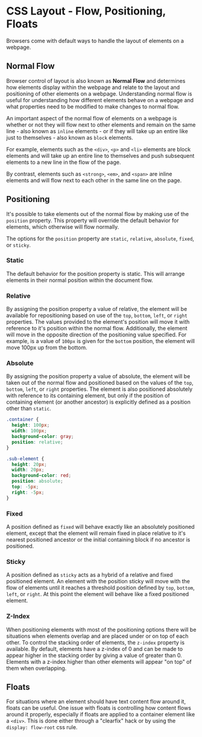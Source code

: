 # CSS Layout - Flow, Positioning, Floats

Browsers come with default ways to handle the layout of elements on a webpage.

## Normal Flow

Browser control of layout is also known as **Normal Flow** and determines how elements display within the webpage and relate to the layout and positioning of other elements on a webpage. Understanding normal flow is useful for understanding how different elements behave on a webpage and what properties need to be modified to make changes to normal flow.

An important aspect of the normal flow of elements on a webpage is whether or not they will flow next to other elements and remain on the same line - also known as `inline` elements - or if they will take up an entire like just to themselves - also known as `block` elements.

For example, elements such as the `<div>`, `<p>` and `<li>` elements are block elements and will take up an entire line to themselves and push subsequent elements to a new line in the flow of the page.

By contrast, elements such as `<strong>`, `<em>`, and `<span>` are inline elements and will flow next to each other in the same line on the page.

## Positioning

It's possible to take elements out of the normal flow by making use of the `position` property. This property will override the default behavior for elements, which otherwise will flow normally.

The options for the `position` property are `static`, `relative`, `absolute`, `fixed`, or `sticky`.

### Static

The default behavior for the position property is static. This will arrange elements in their normal position within the document flow.

### Relative

By assigning the position property a value of relative, the element will be available for repositioning based on use of the `top`, `bottom`, `left`, or `right` properties. The values provided to the element's position will move it with reference to it's position within the normal flow. Additionally, the element will move in the opposite direction of the positioning value specified. For example, is a value of `100px` is given for the `bottom` position, the element will move 100px up from the bottom.

### Absolute

By assigning the position property a value of absolute, the element will be taken out of the normal flow and positioned based on the values of the `top`, `bottom`, `left`, or `right` properties. The element is also positioned absolutely with reference to its containing element, but only if the position of containing element (or another ancestor) is explicitly defined as a position other than `static`.

```css
.container {
  height: 100px;
  width: 100px;
  background-color: gray;
  position: relative;
}

.sub-element {
  height: 20px;
  width: 20px;
  background-color: red;
  position: absolute;
  top: -5px;
  right: -5px;
}
```

### Fixed

A position defined as `fixed` will behave exactly like an absolutely positioned element, except that the element will remain fixed in place relative to it's nearest positioned ancestor or the initial containing block if no ancestor is positioned.

### Sticky

A position defined as `sticky` acts as a hybrid of a relative and fixed positioned element. An element with the position sticky will move with the flow of elements until it reaches a threshold position defined by `top`, `bottom`, `left`, or `right`. At this point the element will behave like a fixed positioned element.

### Z-Index

When positioning elements with most of the positioning options there will be situations when elements overlap and are placed under or on top of each other. To control the stacking order of elements, the `z-index` property is available. By default, elements have a z-index of 0 and can be made to appear higher in the stacking order by giving a value of greater than 0. Elements with a z-index higher than other elements will appear "on top" of them when overlapping.

## Floats

For situations where an element should have text content flow around it, floats can be useful. One issue with floats is controlling how content flows around it properly, especially if floats are applied to a container element like a `<div>`. This is done either through a "clearfix" hack or by using the `display: flow-root` css rule.
